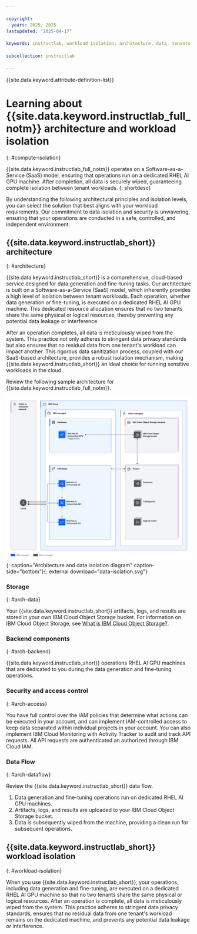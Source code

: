 ```yaml
---

copyright:
  years: 2025, 2025
lastupdated: "2025-04-17"

keywords: instructlab, workload isolation, architecture, data, tenants

subcollection: instructlab

---
```


{{site.data.keyword.attribute-definition-list}}

# Learning about {{site.data.keyword.instructlab_full_notm}} architecture and workload isolation
{: #compute-isolation}


{{site.data.keyword.instructlab_full_notm}} operates on a Software-as-a-Service (SaaS) model, ensuring that operations run on a dedicated RHEL AI GPU machine. After completion, all data is securely wiped, guaranteeing complete isolation between tenant workloads.
{: shortdesc}

By understanding the following architectural principles and isolation levels, you can select the solution that best aligns with your workload requirements. Our commitment to data isolation and security is unwavering, ensuring that your operations are conducted in a safe, controlled, and independent environment.

## {{site.data.keyword.instructlab_short}} architecture
{: #architecture}

{{site.data.keyword.instructlab_short}} is a comprehensive, cloud-based service designed for data generation and fine-tuning tasks. Our architecture is built on a Software-as-a-Service (SaaS) model, which inherently provides a high level of isolation between tenant workloads. Each operation, whether data generation or fine-tuning, is executed on a dedicated RHEL AI GPU machine. This dedicated resource allocation ensures that no two tenants share the same physical or logical resources, thereby preventing any potential data leakage or interference.

After an operation completes, all data is meticulously wiped from the system. This practice not only adheres to stringent data privacy standards but also ensures that no residual data from one tenant's workload can impact another. This rigorous data sanitization process, coupled with our SaaS-based architecture, provides a robust isolation mechanism, making {{site.data.keyword.instructlab_short}} an ideal choice for running sensitive workloads in the cloud.


Review the following sample architecture for {{site.data.keyword.instructlab_full_notm}}.  

![{{site.data.keyword.instructlab_short}} architecture and data isolation diagram](images/data-isolation.svg "{{site.data.keyword.instructlab_short}} architecture and data isolation diagram"){: caption="Architecture and data isolation diagram" caption-side="bottom"}{: external download="data-isolation.svg"}


### Storage
{: #arch-data}

Your {{site.data.keyword.instructlab_short}} artifacts, logs, and results are stored in your own IBM Cloud Object Storage bucket. For information on IBM Cloud Object Storage, see [What is IBM Cloud Object Storage?](/docs/cloud-object-storage?topic=cloud-object-storage-about-cloud-object-storage).


### Backend components
{: #arch-backend}

{{site.data.keyword.instructlab_short}} operations RHEL AI GPU machines that are dedicated to you during the data generation and fine-tuning operations. 

### Security and access control
{: #arch-access}

You have full control over the IAM policies that determine what actions can be executed in your account, and can implement IAM-controlled access to keep data separated within individual projects in your account. You can also implement IBM Cloud Monitoring with Activity Tracker to audit and track API requests. All API requests are authenticated an authorized through IBM Cloud IAM. 

### Data Flow
{: #arch-dataflow}

Review the {{site.data.keyword.instructlab_short}} data flow. 

1. Data generation and fine-tuning operations run on dedicated RHEL AI GPU machines.
2. Artifacts, logs, and results are uploaded to your IBM Cloud Object Storage bucket.
3. Data is subsequently wiped from the machine, providing a clean run for subsequent operations. 

## {{site.data.keyword.instructlab_short}} workload isolation
{: #workload-isolation}

When you use {{site.data.keyword.instructlab_short}}, your operations, including data generation and fine-tuning, are executed on a dedicated RHEL AI GPU machine so that no two tenants share the same physical or logical resources. After an operation is complete, all data is meticulously wiped from the system. This practice adheres to stringent data privacy standards, ensures that no residual data from one tenant's workload remains on the dedicated machine, and prevents any potential data leakage or interference. 
